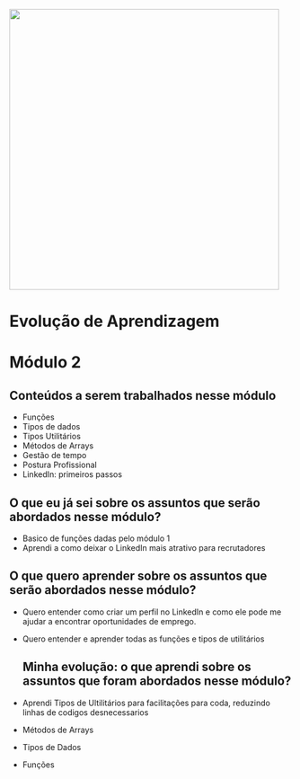 <img src="https://media2.giphy.com/media/v1.Y2lkPTc5MGI3NjExZjI4bW92cDNnbnFzN3hyejV0NXExeDM5cjIxYWk0ZGowd3l6bjFxeSZlcD12MV9pbnRlcm5hbF9naWZfYnlfaWQmY3Q9Zw/dRvEZLV0ORAmHT1L5u/giphy.webp" width="480" height="500"></img>
# Evolução de Aprendizagem

# Módulo 2

## Conteúdos a serem trabalhados nesse módulo
- Funções
- Tipos de dados
- Tipos Utilitários
- Métodos de Arrays
- Gestão de tempo
- Postura Profissional
- LinkedIn: primeiros passos


## O que eu já sei sobre os assuntos que serão abordados nesse módulo?
- Basico de funções dadas pelo módulo 1
- Aprendi a como deixar o LinkedIn mais atrativo para recrutadores


## O que quero aprender sobre os assuntos que serão abordados nesse módulo?
- Quero entender como criar um perfil no LinkedIn e como ele pode me ajudar a encontrar oportunidades de emprego.
- Quero entender e aprender todas as funções e tipos de utilitários


  ## Minha evolução: o que aprendi sobre os assuntos que foram abordados nesse módulo?
- Aprendi Tipos de Ultilitários para facilitações para coda, reduzindo linhas de codigos desnecessarios
- Métodos de Arrays
- Tipos de Dados
- Funções
